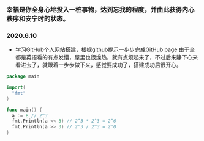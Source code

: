 ### 幸福是你全身心地投入一桩事物，达到忘我的程度，并由此获得内心秩序和安宁时的状态。

### 2020.6.10
* 学习GitHub个人网站搭建，根据github提示一步步完成GitHub page 由于全都是英语看的有点发懵，屋里也很燥热，就有点烦起来了，不过后来静下心来看进去了，就跟着一步步做下来，感觉要成功了，搭建成功后很开心。

```go
package main

import(
  "fmt"
)

func main() {
  a := 8 // 2^3
  fmt.Println(a << 3) // 2^3 * 2^3 = 2^6
  fmt.Println(a >> 3) // 2^3 / 2^3 = 2^0 
}
```
